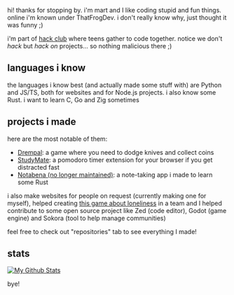 hi! thanks for stopping by. i'm mart and I like coding stupid and fun things. online i'm known under ThatFrogDev. i don't really know why, just thought it was funny ;)

i'm part of [hack club](https://hackclub.com) where teens gather to code together. notice we don't *hack* but *hack on* projects... so nothing malicious there ;)

## languages i know
the languages i know best (and actually made some stuff with) are Python and JS/TS, both for websites and for Node.js projects. i also know some Rust. i want to learn C, Go and Zig sometimes 

## projects i made
here are the most notable of them:
- [Drempal](https://github.com/thatfrogdev/drempal): a game where you need to dodge knives and collect coins
- [StudyMate](https://github.com/thatfrogdev/studymate): a pomodoro timer extension for your browser if you get distracted fast
- [Notabena (no longer maintained)](https://github.com/thatfrogdev/notabena): a note-taking app i made to learn some Rust

i also make websites for people on request (currently making one for myself), helped creating [this game about loneliness](https://github.com/thatfrogdev/Solitude) in a team and I helped contribute to some open source project like Zed (code editor), Godot (game engine) and Sokora (tool to help manage communities)

feel free to check out "repositories" tab to see everything I made!

## stats
<a href="http://www.github.com/ThatFrogDev"><img src="https://github-readme-stats.vercel.app/api?username=ThatFrogDev&show_icons=true&count_private=true&theme=radical" alt="My Github Stats" /></a>

bye!
